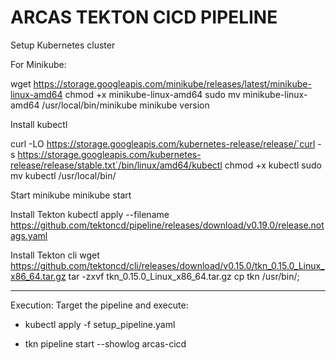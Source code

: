 # ARCAS TEKTON CICD PIPELINE
Setup Kubernetes cluster

For Minikube: 
     
wget https://storage.googleapis.com/minikube/releases/latest/minikube-linux-amd64
chmod +x minikube-linux-amd64
sudo mv minikube-linux-amd64 /usr/local/bin/minikube
minikube version



Install kubectl 

curl -LO https://storage.googleapis.com/kubernetes-release/release/`curl -s https://storage.googleapis.com/kubernetes-release/release/stable.txt`/bin/linux/amd64/kubectl
chmod +x kubectl
sudo mv kubectl  /usr/local/bin/

Start minikube 
minikube start


Install Tekton 
kubectl apply --filename https://github.com/tektoncd/pipeline/releases/download/v0.19.0/release.notags.yaml

Install Tekton cli
wget https://github.com/tektoncd/cli/releases/download/v0.15.0/tkn_0.15.0_Linux_x86_64.tar.gz 
tar -zxvf tkn_0.15.0_Linux_x86_64.tar.gz 
cp tkn /usr/bin/; 

---

Execution: 
Target the pipeline and execute:

- kubectl apply -f setup_pipeline.yaml

- tkn pipeline start --showlog arcas-cicd 
